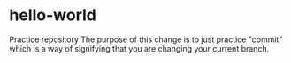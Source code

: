 # hello-world
Practice repository
  The purpose of this change is to just practice "commit" which is a way of signifying that you are changing your current branch.
